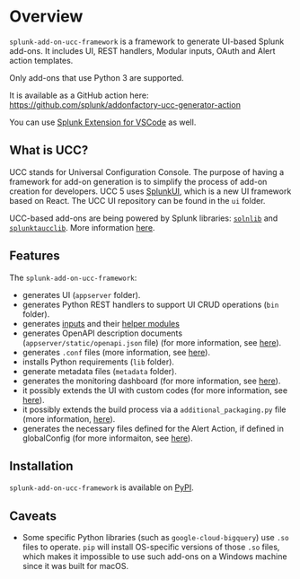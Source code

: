 # Overview

`splunk-add-on-ucc-framework` is a framework to generate UI-based Splunk
add-ons. It includes UI, REST handlers, Modular inputs, OAuth and Alert
action templates.

Only add-ons that use Python 3 are supported.

It is available as a GitHub action here:
<https://github.com/splunk/addonfactory-ucc-generator-action>

You can use [Splunk Extension for VSCode](https://marketplace.visualstudio.com/items?itemName=Splunk.splunk) 
as well.

## What is UCC?

UCC stands for Universal Configuration Console. The purpose of having a
framework for add-on generation is to simplify the process of add-on
creation for developers. UCC 5 uses [SplunkUI](https://splunkui.splunk.com/),
which is a new UI framework based on React. The UCC UI repository can be found in the `ui` folder.

UCC-based add-ons are being powered by Splunk libraries:
[`solnlib`](https://github.com/splunk/addonfactory-solutions-library-python) and
[`splunktaucclib`](https://github.com/splunk/addonfactory-ucc-library). More
information [here](ucc_related_libraries.md).

## Features

The `splunk-add-on-ucc-framework`:

* generates UI (`appserver` folder).
* generates Python REST handlers to support UI CRUD operations (`bin` folder).
* generates [inputs](./inputs/index.md) and their [helper modules](./inputs/helper.md)
* generates OpenAPI description documents (`appserver/static/openapi.json` file) (for more information, see [here](openapi.md)).
* generates `.conf` files (more information, see [here](dot_conf_files.md)).
* installs Python requirements (`lib` folder).
* generate metadata files (`metadata` folder).
* generates the monitoring dashboard (for more information, see [here](dashboard.md)).
* it possibly extends the UI with custom codes (for more information, see [here](custom_ui_extensions/custom_hook.md)).
* it possibly extends the build process via a `additional_packaging.py` file (more information, [here](additional_packaging.md)).
* generates the necessary files defined for the Alert Action, if defined in globalConfig (for more informaiton, see [here](alert_actions/index.md)).

## Installation

`splunk-add-on-ucc-framework` is available on [PyPI](https://pypi.org/project/splunk-add-on-ucc-framework/).

## Caveats

* Some specific Python libraries (such as `google-cloud-bigquery`) use `.so` files to operate. `pip` will install OS-specific versions of those `.so` files, which makes it impossible to use such add-ons on a Windows machine since it was built for macOS.
